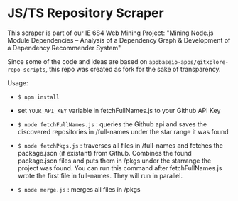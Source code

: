 # JS/TS Repository Scraper

This scraper is part of our IE 684 Web Mining Project: "Mining Node.js Module Dependencies – Analysis of a Dependency Graph & Development of a Dependency Recommender System"

Since some of the code and ideas are based on `appbaseio-apps/gitxplore-repo-scripts`, this repo was created as fork for the sake of transparency.

Usage:

- `$ npm install`

- set `YOUR_API_KEY` variable in fetchFullNames.js to your Github API Key

- `$ node fetchFullNames.js` : queries the Github api and saves the discovered repositories in /full-names under the star range it was found

- `$ node fetchPkgs.js` : traverses all files in /full-names and fetches the package.json (if existant) from Github. Combines the found package.json files and puts them in /pkgs under the starrange the project was found. You can run this command after fetchFullNames.js wrote the first file in full-names. They will run in parallel.

- `$ node merge.js` : merges all files in /pkgs
